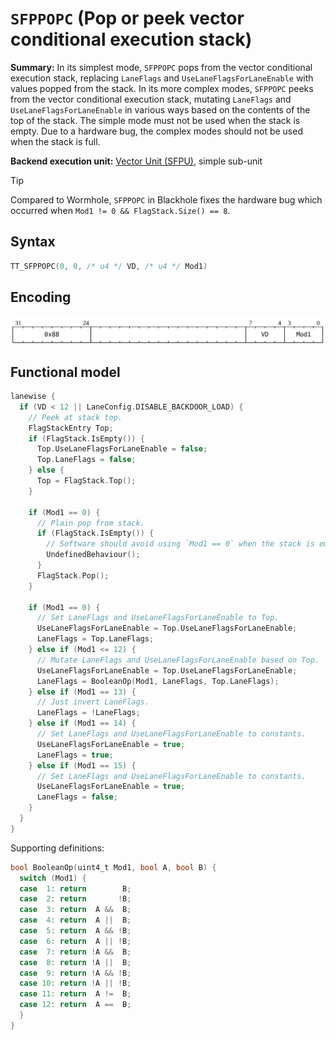 # `SFPPOPC` (Pop or peek vector conditional execution stack)

**Summary:** In its simplest mode, `SFPPOPC` pops from the vector conditional execution stack, replacing `LaneFlags` and `UseLaneFlagsForLaneEnable` with values popped from the stack. In its more complex modes, `SFPPOPC` peeks from the vector conditional execution stack, mutating `LaneFlags` and `UseLaneFlagsForLaneEnable` in various ways based on the contents of the top of the stack. The simple mode must not be used when the stack is empty. Due to a hardware bug, the complex modes should not be used when the stack is full.

**Backend execution unit:** [Vector Unit (SFPU)](VectorUnit.md), simple sub-unit

> [!TIP]
> Compared to Wormhole, `SFPPOPC` in Blackhole fixes the hardware bug which occurred when `Mod1 != 0 && FlagStack.Size() == 8`.

## Syntax

```c
TT_SFPPOPC(0, 0, /* u4 */ VD, /* u4 */ Mod1)
```

## Encoding

![](../../../Diagrams/Out/Bits32_SFPPOPC.svg)

## Functional model

```c
lanewise {
  if (VD < 12 || LaneConfig.DISABLE_BACKDOOR_LOAD) {
    // Peek at stack top.
    FlagStackEntry Top;
    if (FlagStack.IsEmpty()) {
      Top.UseLaneFlagsForLaneEnable = false;
      Top.LaneFlags = false;
    } else {
      Top = FlagStack.Top();
    }

    if (Mod1 == 0) {
      // Plain pop from stack.
      if (FlagStack.IsEmpty()) {
        // Software should avoid using `Mod1 == 0` when the stack is empty.
        UndefinedBehaviour();
      }
      FlagStack.Pop();
    }

    if (Mod1 == 0) {
      // Set LaneFlags and UseLaneFlagsForLaneEnable to Top.
      UseLaneFlagsForLaneEnable = Top.UseLaneFlagsForLaneEnable;
      LaneFlags = Top.LaneFlags;
    } else if (Mod1 <= 12) {
      // Mutate LaneFlags and UseLaneFlagsForLaneEnable based on Top.
      UseLaneFlagsForLaneEnable = Top.UseLaneFlagsForLaneEnable;
      LaneFlags = BooleanOp(Mod1, LaneFlags, Top.LaneFlags);
    } else if (Mod1 == 13) {
      // Just invert LaneFlags.
      LaneFlags = !LaneFlags;
    } else if (Mod1 == 14) {
      // Set LaneFlags and UseLaneFlagsForLaneEnable to constants.
      UseLaneFlagsForLaneEnable = true;
      LaneFlags = true;
    } else if (Mod1 == 15) {
      // Set LaneFlags and UseLaneFlagsForLaneEnable to constants.
      UseLaneFlagsForLaneEnable = true;
      LaneFlags = false;
    }
  }
}
```

Supporting definitions:
```c
bool BooleanOp(uint4_t Mod1, bool A, bool B) {
  switch (Mod1) {
  case  1: return        B;
  case  2: return       !B;
  case  3: return  A &&  B;
  case  4: return  A ||  B;
  case  5: return  A && !B;
  case  6: return  A || !B;
  case  7: return !A &&  B;
  case  8: return !A ||  B;
  case  9: return !A && !B;
  case 10: return !A || !B;
  case 11: return  A !=  B;
  case 12: return  A ==  B;
  }
}
```
